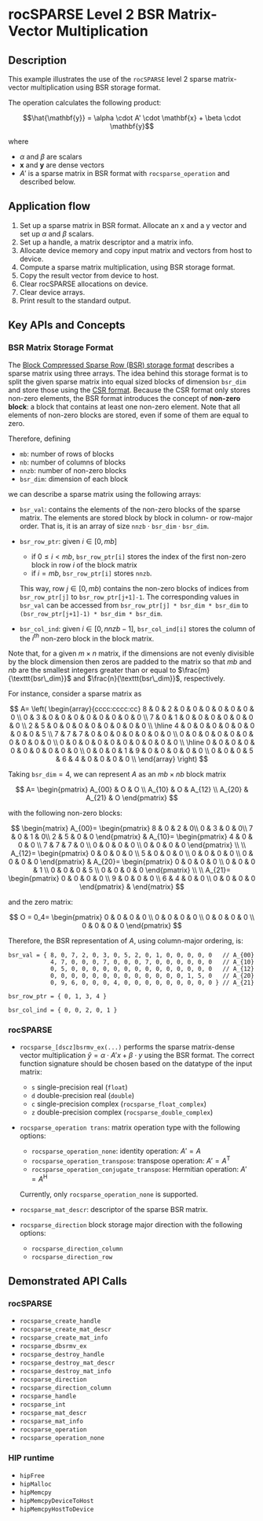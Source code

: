 # rocSPARSE Level 2 BSR Matrix-Vector Multiplication
## Description
This example illustrates the use of the `rocSPARSE` level 2 sparse matrix-vector multiplication using BSR storage format.

The operation calculates the following product:

$$\hat{\mathbf{y}} = \alpha \cdot A' \cdot \mathbf{x} + \beta \cdot \mathbf{y}$$

where

- $\alpha$ and $\beta$ are scalars
- $\mathbf{x}$ and $\mathbf{y}$ are dense vectors
- $A'$ is a sparse matrix in BSR format with `rocsparse_operation` and described below.

## Application flow
1. Set up a sparse matrix in BSR format. Allocate an x and a y vector and set up $\alpha$ and $\beta$ scalars.
2. Set up a handle, a matrix descriptor and a matrix info.
3. Allocate device memory and copy input matrix and vectors from host to device.
4. Compute a sparse matrix multiplication, using BSR storage format.
5. Copy the result vector from device to host.
6. Clear rocSPARSE allocations on device.
7. Clear device arrays.
8. Print result to the standard output.

## Key APIs and Concepts
### BSR Matrix Storage Format
The [Block Compressed Sparse Row (BSR) storage format](https://rocm.docs.amd.com/projects/rocSPARSE/en/latest/how-to/basics.html#bsr-storage-format) describes a sparse matrix using three arrays. The idea behind this storage format is to split the given sparse matrix into equal sized blocks of dimension `bsr_dim` and store those using the [CSR format](https://rocm.docs.amd.com/projects/rocSPARSE/en/latest/how-to/basics.html#csr-storage-format). Because the CSR format only stores non-zero elements, the BSR format introduces the concept of __non-zero block__: a block that contains at least one non-zero element. Note that all elements of non-zero blocks are stored, even if some of them are equal to zero.

Therefore, defining
- `mb`: number of rows of blocks
- `nb`: number of columns of blocks
- `nnzb`: number of non-zero blocks
- `bsr_dim`: dimension of each block

we can describe a sparse matrix using the following arrays:
- `bsr_val`: contains the elements of the non-zero blocks of the sparse matrix. The elements are stored block by block in column- or row-major order. That is, it is an array of size `nnzb` $\cdot$ `bsr_dim` $\cdot$ `bsr_dim`.

- `bsr_row_ptr`: given $i \in [0, mb]$
    - if $` 0 \leq i < mb `$, `bsr_row_ptr[i]` stores the index of the first non-zero block in row $i$ of the block matrix
    - if $i = mb$, `bsr_row_ptr[i]` stores `nnzb`.

    This way, row $j \in [0, mb)$ contains the non-zero blocks of indices from `bsr_row_ptr[j]` to `bsr_row_ptr[j+1]-1`. The corresponding values in `bsr_val` can be accessed from `bsr_row_ptr[j] * bsr_dim * bsr_dim` to `(bsr_row_ptr[j+1]-1) * bsr_dim * bsr_dim`.

- `bsr_col_ind`: given $i \in [0, nnzb-1]$, `bsr_col_ind[i]` stores the column of the $i^{th}$ non-zero block in the block matrix.

Note that, for a given $m\times n$ matrix, if the dimensions are not evenly divisible by the block dimension then zeros are padded to the matrix so that $mb$ and $nb$ are the smallest integers greater than or equal to $`\frac{m}{\texttt{bsr\_dim}}`$ and $`\frac{n}{\texttt{bsr\_dim}}`$, respectively.

For instance, consider a sparse matrix as

$$
A=
\left(
\begin{array}{cccc:cccc:cc}
8 & 0 & 2 & 0 & 0 & 0 & 0 & 0 & 0 & 0 \\
0 & 3 & 0 & 0 & 0 & 0 & 0 & 0 & 0 & 0 \\
7 & 0 & 1 & 0 & 0 & 0 & 0 & 0 & 0 & 0 \\
2 & 5 & 0 & 0 & 0 & 0 & 0 & 0 & 0 & 0 \\
\hline
4 & 0 & 0 & 0 & 0 & 0 & 0 & 0 & 0 & 5 \\
7 & 7 & 7 & 0 & 0 & 0 & 0 & 0 & 0 & 0 \\
0 & 0 & 0 & 0 & 0 & 0 & 0 & 0 & 0 & 0 \\
0 & 0 & 0 & 0 & 0 & 0 & 0 & 0 & 0 & 0 \\
\hline
0 & 0 & 0 & 0 & 0 & 0 & 0 & 0 & 0 & 0 \\
0 & 0 & 0 & 1 & 9 & 0 & 0 & 0 & 0 & 0 \\
0 & 0 & 0 & 5 & 6 & 4 & 0 & 0 & 0 & 0 \\
\end{array}
\right)
$$

Taking $`\texttt{bsr\_dim} = 4`$, we can represent $A$ as an $mb \times nb$ block matrix

$$
A=
\begin{pmatrix}
A_{00} & O & O \\
A_{10} & O & A_{12} \\
A_{20} & A_{21} & O
\end{pmatrix}
$$

with the following non-zero blocks:

$$
\begin{matrix}
A_{00}=
\begin{pmatrix}
8 & 0 & 2 & 0\\
0 & 3 & 0 & 0\\
7 & 0 & 1 & 0\\
2 & 5 & 0 & 0
\end{pmatrix} &
A_{10}=
\begin{pmatrix}
4 & 0 & 0 & 0 \\
7 & 7 & 7 & 0 \\
0 & 0 & 0 & 0 \\
0 & 0 & 0 & 0
\end{pmatrix} \\
\\
A_{12}=
\begin{pmatrix}
0 & 0 & 0 & 0 \\
5 & 0 & 0 & 0 \\
0 & 0 & 0 & 0 \\
0 & 0 & 0 & 0
\end{pmatrix} &
A_{20}=
\begin{pmatrix}
0 & 0 & 0 & 0 \\
0 & 0 & 0 & 1 \\
0 & 0 & 0 & 5 \\
0 & 0 & 0 & 0
\end{pmatrix} \\
\\
A_{21}=
\begin{pmatrix}
0 & 0 & 0 & 0 \\
9 & 0 & 0 & 0 \\
6 & 4 & 0 & 0 \\
0 & 0 & 0 & 0
\end{pmatrix} &
\end{matrix}
$$

and the zero matrix:

$$
O = 0_4=
\begin{pmatrix}
0 & 0 & 0 & 0 \\
0 & 0 & 0 & 0 \\
0 & 0 & 0 & 0 \\
0 & 0 & 0 & 0
\end{pmatrix}
$$

Therefore, the BSR representation of $A$, using column-major ordering, is:

```
bsr_val = { 8, 0, 7, 2, 0, 3, 0, 5, 2, 0, 1, 0, 0, 0, 0, 0   // A_{00}
            4, 7, 0, 0, 0, 7, 0, 0, 0, 7, 0, 0, 0, 0, 0, 0   // A_{10}
            0, 5, 0, 0, 0, 0, 0, 0, 0, 0, 0, 0, 0, 0, 0, 0   // A_{12}
            0, 0, 0, 0, 0, 0, 0, 0, 0, 0, 0, 0, 0, 1, 5, 0   // A_{20}
            0, 9, 6, 0, 0, 0, 4, 0, 0, 0, 0, 0, 0, 0, 0, 0 } // A_{21}

bsr_row_ptr = { 0, 1, 3, 4 }

bsr_col_ind = { 0, 0, 2, 0, 1 }
```

### rocSPARSE
- `rocsparse_[dscz]bsrmv_ex(...)` performs the sparse matrix-dense vector multiplication $\hat{y}=\alpha \cdot A' x + \beta \cdot y$ using the BSR format. The correct function signature should be chosen based on the datatype of the input matrix:
   - `s` single-precision real (`float`)
   - `d` double-precision real (`double`)
   - `c` single-precision complex (`rocsparse_float_complex`)
   - `z` double-precision complex (`rocsparse_double_complex`)

- `rocsparse_operation trans`: matrix operation type with the following options:
   - `rocsparse_operation_none`: identity operation: $A' = A$
   - `rocsparse_operation_transpose`: transpose operation: $A' = A^\mathrm{T}$
   - `rocsparse_operation_conjugate_transpose`: Hermitian operation: $A' = A^\mathrm{H}$

   Currently, only `rocsparse_operation_none` is supported.
- `rocsparse_mat_descr`: descriptor of the sparse BSR matrix.

- `rocsparse_direction` block storage major direction with the following options:
   - `rocsparse_direction_column`
   - `rocsparse_direction_row`

## Demonstrated API Calls
### rocSPARSE
- `rocsparse_create_handle`
- `rocsparse_create_mat_descr`
- `rocsparse_create_mat_info`
- `rocsparse_dbsrmv_ex`
- `rocsparse_destroy_handle`
- `rocsparse_destroy_mat_descr`
- `rocsparse_destroy_mat_info`
- `rocsparse_direction`
- `rocsparse_direction_column`
- `rocsparse_handle`
- `rocsparse_int`
- `rocsparse_mat_descr`
- `rocsparse_mat_info`
- `rocsparse_operation`
- `rocsparse_operation_none`

### HIP runtime
- `hipFree`
- `hipMalloc`
- `hipMemcpy`
- `hipMemcpyDeviceToHost`
- `hipMemcpyHostToDevice`
